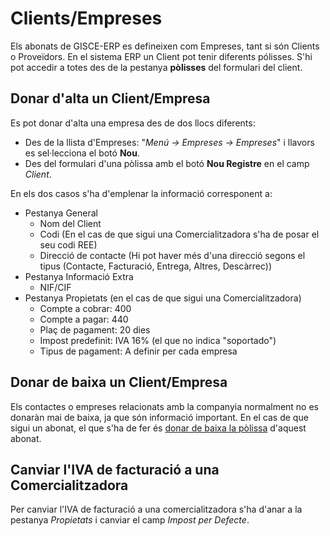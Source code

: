 # Clients/Empreses

Els abonats de GISCE-ERP es defineixen com Empreses, tant si són Clients o Proveïdors.
En el sistema ERP un Client pot tenir diferents pólisses. S'hi pot accedir a totes
des de la pestanya **pòlisses** del formulari del client.

## Donar d'alta un Client/Empresa

Es pot donar d'alta una empresa des de dos llocs diferents:

* Des de la llista d'Empreses: "_Menú → Empreses → Empreses_" i llavors es
  sel·lecciona el botó **Nou**.
* Des del formulari d'una pòlissa amb el botó **Nou Registre** en el camp _Client_.

En els dos casos s'ha d'emplenar la informació corresponent a:

* Pestanya General
  * Nom del Client
  * Codi (En el cas de que sigui una Comercialitzadora s'ha de posar el seu codi REE)
  * Direcció de contacte (Hi pot haver més d'una direcció segons el tipus
    (Contacte, Facturació, Entrega, Altres, Descàrrec))
* Pestanya Informació Extra
  * NIF/CIF
* Pestanya Propietats (en el cas de que sigui una Comercialitzadora)
  * Compte a cobrar: 400
  * Compte a pagar: 440
  * Plaç de pagament: 20 dies
  * Impost predefinit: IVA 16% (el que no indica "soportado")
  * Tipus de pagament: A definir per cada empresa

## Donar de baixa un Client/Empresa

Els contactes o empreses relacionats amb la companyia normalment no es donaràn
mai de baixa, ja que són informació important. En el cas de que sigui un abonat,
el que s'ha de fer és [donar de baixa la pòlissa](polizas.md#donar-de-baixa-una-polissa)
d'aquest abonat.

## Canviar l'IVA de facturació a una Comercialitzadora

Per canviar l'IVA de facturació a una comercialitzadora s'ha d'anar a la pestanya
_Propietats_ i canviar el camp _Impost per Defecte_.
